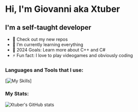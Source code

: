 # Hi, I'm Giovanni aka Xtuber

## I'm a self-taught developer
- 🔭 Check out my new repos
- 🌱 I’m currently learning everything
- 🥅 2024 Goals: Learn more about C++ and C#
- ⚡ Fun fact: I love to play videogames and obviously coding

### Languages and Tools that I use:
[![My Skills](https://skillicons.dev/icons?i=html,css,python,cs,cppvisualstudio,vscode,unity,pr,ae&theme=dark)]

### My Stats:
![Xtuber's GitHub stats](https://github-readme-stats.vercel.app/api?username=Xtuber14&show_icons=true&theme=dark)
